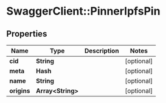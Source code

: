 # SwaggerClient::PinnerIpfsPin

## Properties
Name | Type | Description | Notes
------------ | ------------- | ------------- | -------------
**cid** | **String** |  | [optional] 
**meta** | **Hash** |  | [optional] 
**name** | **String** |  | [optional] 
**origins** | **Array&lt;String&gt;** |  | [optional] 

